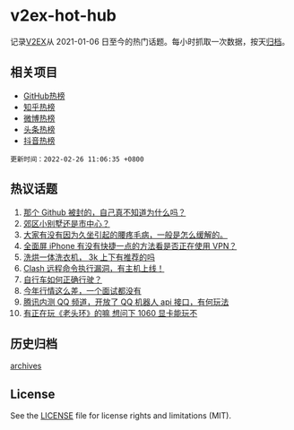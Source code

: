 # v2ex-hot-hub

 记录[V2EX](https://www.v2ex.com/)从 2021-01-06 日至今的热门话题。每小时抓取一次数据，按天[归档](archives)。
 
 ## 相关项目

- [GitHub热榜](https://github.com/snaildev/github-hot-hub)
- [知乎热榜](https://github.com/snaildev/zhihu-hot-hub)
- [微博热榜](https://github.com/snaildev/weibo-hot-hub)
- [头条热榜](https://github.com/snaildev/toutiao-hot-hub)
- [抖音热榜](https://github.com/snaildev/douyin-hot-hub)


 `更新时间：2022-02-26 11:06:35 +0800`

## 热议话题

1. [那个 Github 被封的，自己真不知道为什么吗？](https://www.v2ex.com/t/836360)
1. [郊区小别墅还是市中心？](https://www.v2ex.com/t/836358)
1. [大家有没有因为久坐引起的腰疼毛病，一般是怎么缓解的。](https://www.v2ex.com/t/836345)
1. [全面屏 iPhone 有没有快捷一点的方法看是否正在使用 VPN？](https://www.v2ex.com/t/836367)
1. [洗烘一体洗衣机， 3k 上下有推荐的吗](https://www.v2ex.com/t/836410)
1. [Clash 远程命令执行漏洞，有主机上线！](https://www.v2ex.com/t/836433)
1. [自行车如何正确行驶？](https://www.v2ex.com/t/836353)
1. [今年行情这么差，一个面试都没有](https://www.v2ex.com/t/836389)
1. [腾讯内测 QQ 频道，开放了 QQ 机器人 api 接口，有何玩法](https://www.v2ex.com/t/836445)
1. [有正在玩《老头环》的嘛 想问下 1060 显卡能玩不](https://www.v2ex.com/t/836352)

## 历史归档

[archives](archives)

## License

See the [LICENSE](LICENSE) file for license rights and limitations (MIT).
